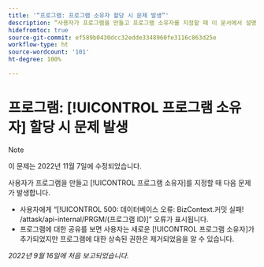 ```yaml
---
title: '“프로그램: 프로그램 소유자 할당 시 문제 발생”'
description: “사용자가 프로그램을 만들고 프로그램 소유자를 지정할 때 이 문서에서 설명하는 문제가 발생합니다.”
hidefromtoc: true
source-git-commit: ef589b0430dcc32edde3348960fe3116c863d25e
workflow-type: ht
source-wordcount: '101'
ht-degree: 100%

---
```



# 프로그램: [!UICONTROL 프로그램 소유자] 할당 시 문제 발생

>[!NOTE]
>
>이 문제는 2022년 11월 7일에 수정되었습니다.

사용자가 프로그램을 만들고 [!UICONTROL 프로그램 소유자]를 지정할 때 다음 문제가 발생합니다.

* 사용자에게 “[!UICONTROL 500: 데이터베이스 오류: BizContext.커밋 실패! /attask/api-internal/PRGM/(프로그램 ID)]” 오류가 표시됩니다.
* 프로그램에 대한 공유를 보면 사용자는 새로운 [!UICONTROL 프로그램 소유자]가 추가되었지만 프로그램에 대한 상속된 권한은 제거되었음을 알 수 있습니다.

_2022년 9월 16일에 처음 보고되었습니다._

